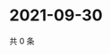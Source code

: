# 2021-09-30

共 0 条

<!-- BEGIN WEIBO -->
<!-- 最后更新时间 Thu Sep 30 2021 10:22:36 GMT+0800 (China Standard Time) -->

<!-- END WEIBO -->
